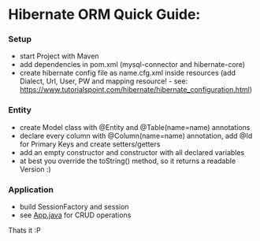 # Hibernate ORM Quick Guide:


### Setup
* start Project with Maven
* add dependencies in pom.xml (mysql-connector and hibernate-core)
* create hibernate config file as name.cfg.xml inside resources (add Dialect, Url, User, PW and mapping resource! - see: https://www.tutorialspoint.com/hibernate/hibernate_configuration.html)


### Entity
* create Model class with @Entity and @Table(name=name) annotations
* declare every column with @Column(name=name) annotation, add @Id for Primary Keys and create setters/getters
* add an empty constructor and constructor with all declared variables 
* at best you override the toString() method, so it returns a readable Version :)

### Application
* build SessionFactory and session
* see [App.java]() for CRUD operations


Thats it :P